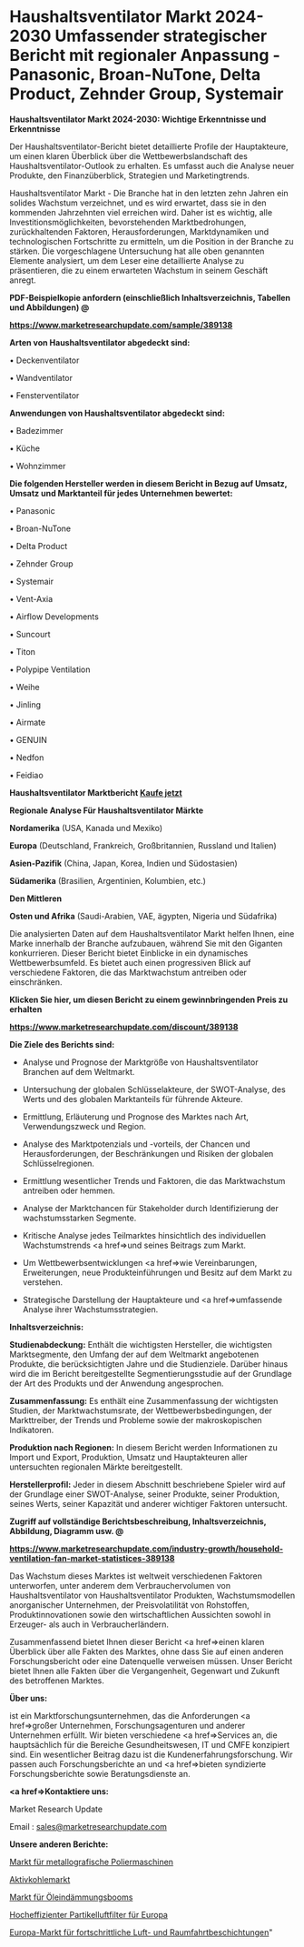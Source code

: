 # Haushaltsventilator Markt 2024-2030 Umfassender strategischer Bericht mit regionaler Anpassung - Panasonic, Broan-NuTone, Delta Product, Zehnder Group, Systemair

<strong>Haushaltsventilator Markt 2024-2030: Wichtige Erkenntnisse und Erkenntnisse</strong>

Der Haushaltsventilator-Bericht bietet detaillierte Profile der Hauptakteure, um einen klaren Überblick über die Wettbewerbslandschaft des Haushaltsventilator-Outlook zu erhalten. Es umfasst auch die Analyse neuer Produkte, den Finanzüberblick, Strategien und Marketingtrends.

Haushaltsventilator Markt - Die Branche hat in den letzten zehn Jahren ein solides Wachstum verzeichnet, und es wird erwartet, dass sie in den kommenden Jahrzehnten viel erreichen wird. Daher ist es wichtig, alle Investitionsmöglichkeiten, bevorstehenden Marktbedrohungen, zurückhaltenden Faktoren, Herausforderungen, Marktdynamiken und technologischen Fortschritte zu ermitteln, um die Position in der Branche zu stärken. Die vorgeschlagene Untersuchung hat alle oben genannten Elemente analysiert, um dem Leser eine detaillierte Analyse zu präsentieren, die zu einem erwarteten Wachstum in seinem Geschäft anregt.



<strong><b>PDF-Beispielkopie anfordern (einschließlich Inhaltsverzeichnis, Tabellen und Abbildungen) @ </b></strong>

<strong><a href=https://www.marketresearchupdate.com/sample/389138>

<strong>https://www.marketresearchupdate.com/sample/389138</u></a></strong></strong>



<strong>Arten von Haushaltsventilator abgedeckt sind:</strong>

• Deckenventilator

• Wandventilator

• Fensterventilator



<strong>Anwendungen von Haushaltsventilator abgedeckt sind:</strong>

• Badezimmer

• Küche

• Wohnzimmer



<strong>Die folgenden Hersteller werden in diesem Bericht in Bezug auf Umsatz, Umsatz und Marktanteil für jedes Unternehmen bewertet:</strong>

• Panasonic

• Broan-NuTone

• Delta Product

• Zehnder Group

• Systemair

• Vent-Axia

• Airflow Developments

• Suncourt

• Titon

• Polypipe Ventilation

• Weihe

• Jinling

• Airmate

• GENUIN

• Nedfon

• Feidiao



<strong>Haushaltsventilator Marktbericht <a href=https://www.marketresearchupdate.com/buynow/389138>Kaufe jetzt</a></strong>



<strong>Regionale Analyse Für Haushaltsventilator Märkte</strong>



<strong>Nordamerika</strong> (USA, Kanada und Mexiko)



<strong>Europa</strong> (Deutschland, Frankreich, Großbritannien, Russland und Italien)



<strong>Asien-Pazifik</strong> (China, Japan, Korea, Indien und Südostasien)



<strong>Südamerika</strong> (Brasilien, Argentinien, Kolumbien, etc.)



<strong>Den Mittleren</strong> 

<strong>Osten und Afrika</strong> (Saudi-Arabien, VAE, ägypten, Nigeria und Südafrika)

Die analysierten Daten auf dem Haushaltsventilator Markt helfen Ihnen, eine Marke innerhalb der Branche aufzubauen, während Sie mit den Giganten konkurrieren. Dieser Bericht bietet Einblicke in ein dynamisches Wettbewerbsumfeld. Es bietet auch einen progressiven Blick auf verschiedene Faktoren, die das Marktwachstum antreiben oder einschränken.



<strong>Klicken Sie hier, um diesen Bericht zu einem gewinnbringenden Preis zu erhalten
</strong>

<strong><a href=https://www.marketresearchupdate.com/discount/389138>https://www.marketresearchupdate.com/discount/389138</b></u></strong></a>



<strong>Die Ziele des Berichts sind:</strong>

- Analyse und Prognose der Marktgröße von Haushaltsventilator Branchen auf dem Weltmarkt.

- Untersuchung der globalen Schlüsselakteure, der SWOT-Analyse, des Werts und des globalen Marktanteils für führende Akteure.

- Ermittlung, Erläuterung und Prognose des Marktes nach Art, Verwendungszweck und Region.

- Analyse des Marktpotenzials und -vorteils, der Chancen und Herausforderungen, der Beschränkungen und Risiken der globalen Schlüsselregionen.

- Ermittlung wesentlicher Trends und Faktoren, die das Marktwachstum antreiben oder hemmen.

- Analyse der Marktchancen für Stakeholder durch Identifizierung der wachstumsstarken Segmente.

- Kritische Analyse jedes Teilmarktes hinsichtlich des individuellen Wachstumstrends <a href=>und</a> seines Beitrags zum Markt.

- Um Wettbewerbsentwicklungen <a href=>wie</a> Vereinbarungen, Erweiterungen, neue Produkteinführungen und Besitz auf dem Markt zu verstehen.

- Strategische Darstellung der Hauptakteure und <a href=>umfas</a>sende Analyse ihrer Wachstumsstrategien.



<strong>Inhaltsverzeichnis:</strong>



<strong>Studienabdeckung:</strong> Enthält die wichtigsten Hersteller, die wichtigsten Marktsegmente, den Umfang der auf dem Weltmarkt angebotenen Produkte, die berücksichtigten Jahre und die Studienziele. Darüber hinaus wird die im Bericht bereitgestellte Segmentierungsstudie auf der Grundlage der Art des Produkts und der Anwendung angesprochen.



<strong>Zusammenfassung:</strong> Es enthält eine Zusammenfassung der wichtigsten Studien, der Marktwachstumsrate, der Wettbewerbsbedingungen, der Markttreiber, der Trends und Probleme sowie der makroskopischen Indikatoren.



<strong>Produktion nach Regionen:</strong> In diesem Bericht werden Informationen zu Import und Export, Produktion, Umsatz und Hauptakteuren aller untersuchten regionalen Märkte bereitgestellt.



<strong>Herstellerprofil:</strong> Jeder in diesem Abschnitt beschriebene Spieler wird auf der Grundlage einer SWOT-Analyse, seiner Produkte, seiner Produktion, seines Werts, seiner Kapazität und anderer wichtiger Faktoren untersucht.



<strong><b>Zugriff auf vollständige Berichtsbeschreibung, Inhaltsverzeichnis, Abbildung, Diagramm usw. @ </b></strong>

<strong><a href=https://www.marketresearchupdate.com/industry-growth/household-ventilation-fan-market-statistices-389138>https://www.marketresearchupdate.com/industry-growth/household-ventilation-fan-market-statistices-389138</a></strong>

Das Wachstum dieses Marktes ist weltweit verschiedenen Faktoren unterworfen, unter anderem dem Verbrauchervolumen von Haushaltsventilator von Haushaltsventilator Produkten, Wachstumsmodellen anorganischer Unternehmen, der Preisvolatilität von Rohstoffen, Produktinnovationen sowie den wirtschaftlichen Aussichten sowohl in Erzeuger- als auch in Verbraucherländern.

Zusammenfassend bietet Ihnen dieser Bericht <a href=>einen</a> klaren Überblick über alle Fakten des Marktes, ohne dass Sie auf einen anderen Forschungsbericht oder eine Datenquelle verweisen müssen. Unser Bericht bietet Ihnen alle Fakten über die Vergangenheit, Gegenwart und Zukunft des betroffenen Marktes.



<strong>Über uns:</strong>

 ist ein Marktforschungsunternehmen, das die Anforderungen <a href=>großer</a> Unternehmen, Forschungsagenturen und anderer Unternehmen erfüllt. Wir bieten verschiedene <a href=>Services</a> an, die hauptsächlich für die Bereiche Gesundheitswesen, IT und CMFE konzipiert sind. Ein wesentlicher Beitrag dazu ist die Kundenerfahrungsforschung. Wir passen auch Forschungsberichte an und <a href=>bieten</a> syndizierte Forschungsberichte sowie Beratungsdienste an.



<strong><a href=>Kontaktiere uns:</a></strong>

Market Research Update

Email : sales@marketresearchupdate.com



<strong>Unsere anderen Berichte:</strong>

<a href=https://www.linkedin.com/pulse/metallographic-polishing-machine-market-opportunities>Markt für metallografische Poliermaschinen</a>

<a href=https://www.linkedin.com/pulse/activated-carbon-market-size-industry-growth-factors-applications>Aktivkohlemarkt</a>

<a href=https://www.linkedin.com/pulse/oil-containment-booms-market-size-share>Markt für Öleindämmungsbooms</a>

<a href=https://www.linkedin.com/pulse/europe-high-efficiency-particulate-air-filter>Hocheffizienter Partikelluftfilter für Europa</a>

<a href=https://www.linkedin.com/pulse/europe-advanced-aerospace-coatings-market-2023>Europa-Markt für fortschrittliche Luft- und Raumfahrtbeschichtungen</a>"
